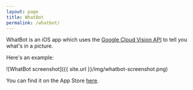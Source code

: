 ```yaml
---
layout: page
title: WhatBot
permalink: /whatbot/
---
```


WhatBot is an iOS app which uses the [Google Cloud Vision API](https://cloud.google.com/vision/) to tell you what's in a picture.

Here's an example:

![WhatBot screenshot]({{ site.url }}/img/whatbot-screenshot.png)

You can find it on the App Store [here]().